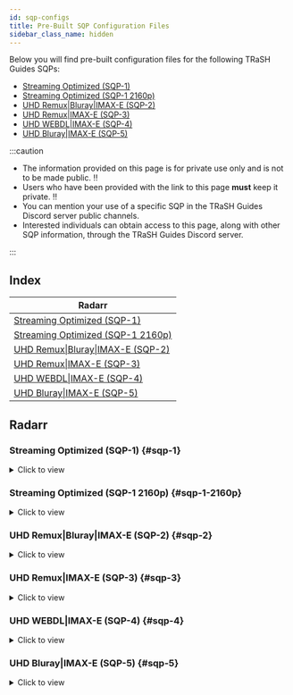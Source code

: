 ```yaml
---
id: sqp-configs
title: Pre-Built SQP Configuration Files
sidebar_class_name: hidden
---
```


Below you will find pre-built configuration files for the following TRaSH Guides SQPs:

- [Streaming Optimized (SQP-1)][radarr-sqp-1-trash]
- [Streaming Optimized (SQP-1 2160p)][radarr-sqp-1-4k-trash]
- [UHD Remux|Bluray|IMAX-E (SQP-2)][radarr-sqp-2-trash]
- [UHD Remux|IMAX-E (SQP-3)][radarr-sqp-3-trash]
- [UHD WEBDL|IMAX-E (SQP-4)][radarr-sqp-4-trash]
- [UHD Bluray|IMAX-E (SQP-5)][radarr-sqp-5-trash]

[radarr-sqp-1-trash]: https://trash-guides.info/SQP/1/
[radarr-sqp-1-4k-trash]: https://trash-guides.info/SQP/1-4k/
[radarr-sqp-2-trash]: https://trash-guides.info/SQP/2/
[radarr-sqp-3-trash]: https://trash-guides.info/SQP/3/
[radarr-sqp-4-trash]: https://trash-guides.info/SQP/4/
[radarr-sqp-5-trash]: https://trash-guides.info/SQP/5/

:::caution

- The information provided on this page is for private use only and is not to be made public. :bangbang:
- Users who have been provided with the link to this page **must** keep it private. :bangbang:
- You can mention your use of a specific SQP in the TRaSH Guides Discord server public channels.
- Interested individuals can obtain access to this page, along with other SQP information, through
  the TRaSH Guides Discord server.

:::

## Index

| Radarr                                            |
| ------------------------------------------------- |
| [Streaming Optimized (SQP-1)](#sqp-1)             |
| [Streaming Optimized (SQP-1 2160p)](#sqp-1-2160p) |
| [UHD Remux\|Bluray\|IMAX-E (SQP-2)](#sqp-2)       |
| [UHD Remux\|IMAX-E (SQP-3)](#sqp-3)               |
| [UHD WEBDL\|IMAX-E (SQP-4)](#sqp-4)               |
| [UHD Bluray\|IMAX-E (SQP-5)](#sqp-5)              |

## Radarr

### Streaming Optimized (SQP-1) {#sqp-1}

<details>
<summary>Click to view</summary>

```yml reference title="Copy this configuration into your own configuration file:"
https://github.com/recyclarr/config-templates/blob/master/radarr/sqp/sqp-1.yml
```

</details>

### Streaming Optimized (SQP-1 2160p) {#sqp-1-2160p}

<details>
<summary>Click to view</summary>

```yml reference title="Copy this configuration into your own configuration file:"
https://github.com/recyclarr/config-templates/blob/master/radarr/sqp/sqp-1-2160p.yml
```

</details>

### UHD Remux|Bluray|IMAX-E (SQP-2) {#sqp-2}

<details>
<summary>Click to view</summary>

```yml reference title="Copy this configuration into your own configuration file:"
https://github.com/recyclarr/config-templates/blob/master/radarr/sqp/sqp-2.yml
```

</details>

### UHD Remux|IMAX-E (SQP-3) {#sqp-3}

<details>
<summary>Click to view</summary>

```yml reference title="Copy this configuration into your own configuration file:"
https://github.com/recyclarr/config-templates/blob/master/radarr/sqp/sqp-3.yml
```

</details>

### UHD WEBDL|IMAX-E (SQP-4) {#sqp-4}

<details>
<summary>Click to view</summary>

```yml reference title="Copy this configuration into your own configuration file:"
https://github.com/recyclarr/config-templates/blob/master/radarr/sqp/sqp-4.yml
```

</details>

### UHD Bluray|IMAX-E (SQP-5) {#sqp-5}

<details>
<summary>Click to view</summary>

```yml reference title="Copy this configuration into your own configuration file:"
https://github.com/recyclarr/config-templates/blob/master/radarr/sqp/sqp-5.yml
```

</details>
